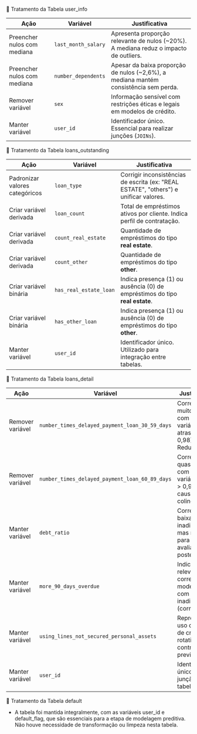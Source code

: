 🔧 Tratamento da Tabela user_info

| **Ação**                    | **Variável**        | **Justificativa**                                                                      |
| --------------------------- | ------------------- | -------------------------------------------------------------------------------------- |
| Preencher nulos com mediana | `last_month_salary` | Apresenta proporção relevante de nulos (\~20%). A mediana reduz o impacto de outliers. |
| Preencher nulos com mediana | `number_dependents` | Apesar da baixa proporção de nulos (\~2,6%), a mediana mantém consistência sem perda.  |
| Remover variável            | `sex`               | Informação sensível com restrições éticas e legais em modelos de crédito.              |
| Manter variável             | `user_id`           | Identificador único. Essencial para realizar junções (`JOINs`).                        |

🔧 Tratamento da Tabela loans_outstanding

| **Ação**                       | **Variável**           | **Justificativa**                                                                     |
| ------------------------------ | ---------------------- | ------------------------------------------------------------------------------------- |
| Padronizar valores categóricos | `loan_type`            | Corrigir inconsistências de escrita (ex: "REAL ESTATE", "others") e unificar valores. |
| Criar variável derivada        | `loan_count`           | Total de empréstimos ativos por cliente. Indica perfil de contratação.                |
| Criar variável derivada        | `count_real_estate`    | Quantidade de empréstimos do tipo **real estate**.                                    |
| Criar variável derivada        | `count_other`          | Quantidade de empréstimos do tipo **other**.                                          |
| Criar variável binária         | `has_real_estate_loan` | Indica presença (1) ou ausência (0) de empréstimos do tipo **real estate**.           |
| Criar variável binária         | `has_other_loan`       | Indica presença (1) ou ausência (0) de empréstimos do tipo **other**.                 |
| Manter variável                | `user_id`              | Identificador único. Utilizado para integração entre tabelas.                         |

🔧 Tratamento da Tabela loans_detail

| **Ação**         | **Variável**                                   | **Justificativa**                                                                        |
| ---------------- | ---------------------------------------------- | ---------------------------------------------------------------------------------------- |
| Remover variável | `number_times_delayed_payment_loan_30_59_days` | Correlação muito alta com outras variáveis de atraso (corr > 0,98). Redundante.          |
| Remover variável | `number_times_delayed_payment_loan_60_89_days` | Correlação quase perfeita com outras variáveis (corr > 0,99). Pode causar colinearidade. |
| Manter variável  | `debt_ratio`                                   | Correlação baixa com inadimplência, mas mantida para avaliação posterior.                |
| Manter variável  | `more_90_days_overdue`                         | Indicador relevante com correlação moderada com inadimplência (corr ≈ 0,31).             |
| Manter variável  | `using_lines_not_secured_personal_assets`      | Representa uso de linhas de crédito rotativo. Pode contribuir à previsão.                |
| Manter variável  | `user_id`                                      | Identificador único para junção das tabelas.                                             |

🔧 Tratamento da Tabela default

- A tabela foi mantida integralmente, com as variáveis user_id e default_flag, que são essenciais para a etapa de modelagem preditiva. Não houve necessidade de transformação ou limpeza nesta tabela.